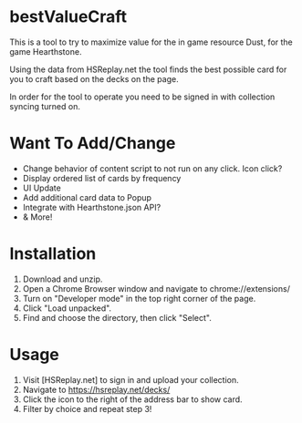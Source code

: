 # bestValueCraft

This is a tool to try to maximize value for the in game resource Dust, for the game Hearthstone.

Using the data from HSReplay.net the tool finds the best possible card for you to craft based on the decks on the page.

In order for the tool to operate you need to be signed in with collection syncing turned on.

# Want To Add/Change
- Change behavior of content script to not run on any click.  Icon click?
- Display ordered list of cards by frequency
- UI Update
- Add additional card data to Popup
- Integrate with Hearthstone.json API?
- & More!

# Installation
1. Download and unzip.
2. Open a Chrome Browser window and navigate to chrome://extensions/
3. Turn on "Developer mode" in the top right corner of the page.
4. Click "Load unpacked".
5. Find and choose the directory, then click "Select".

# Usage
1. Visit [HSReplay.net] to sign in and upload your collection.
2. Navigate to https://hsreplay.net/decks/
3. Click the icon to the right of the address bar to show card.
4. Filter by choice and repeat step 3!
